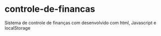# controle-de-financas
Sistema de controle de finanças com  desenvolvido com html, Javascript e localStorage
